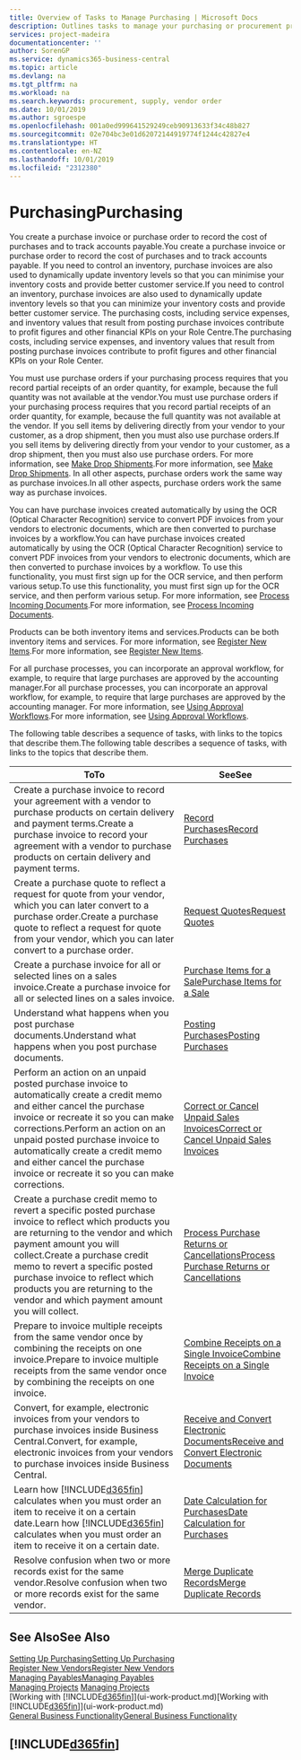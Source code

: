 ```yaml
---
title: Overview of Tasks to Manage Purchasing | Microsoft Docs
description: Outlines tasks to manage your purchasing or procurement processes, including how purchase invoices and purchase orders work.
services: project-madeira
documentationcenter: ''
author: SorenGP
ms.service: dynamics365-business-central
ms.topic: article
ms.devlang: na
ms.tgt_pltfrm: na
ms.workload: na
ms.search.keywords: procurement, supply, vendor order
ms.date: 10/01/2019
ms.author: sgroespe
ms.openlocfilehash: 001a0ed999641529249ceb90913633f34c48b827
ms.sourcegitcommit: 02e704bc3e01d62072144919774f1244c42827e4
ms.translationtype: HT
ms.contentlocale: en-NZ
ms.lasthandoff: 10/01/2019
ms.locfileid: "2312380"
---
```

# <a name="purchasing"></a><span data-ttu-id="e8b2d-103">Purchasing</span><span class="sxs-lookup"><span data-stu-id="e8b2d-103">Purchasing</span></span>
<span data-ttu-id="e8b2d-104">You create a purchase invoice or purchase order to record the cost of purchases and to track accounts payable.</span><span class="sxs-lookup"><span data-stu-id="e8b2d-104">You create a purchase invoice or purchase order to record the cost of purchases and to track accounts payable.</span></span> <span data-ttu-id="e8b2d-105">If you need to control an inventory, purchase invoices are also used to dynamically update inventory levels so that you can minimise your inventory costs and provide better customer service.</span><span class="sxs-lookup"><span data-stu-id="e8b2d-105">If you need to control an inventory, purchase invoices are also used to dynamically update inventory levels so that you can minimize your inventory costs and provide better customer service.</span></span> <span data-ttu-id="e8b2d-106">The purchasing costs, including service expenses, and inventory values that result from posting purchase invoices contribute to profit figures and other financial KPIs on your Role Centre.</span><span class="sxs-lookup"><span data-stu-id="e8b2d-106">The purchasing costs, including service expenses, and inventory values that result from posting purchase invoices contribute to profit figures and other financial KPIs on your Role Center.</span></span>

<span data-ttu-id="e8b2d-107">You must use purchase orders if your purchasing process requires that you record partial receipts of an order quantity, for example, because the full quantity was not available at the vendor.</span><span class="sxs-lookup"><span data-stu-id="e8b2d-107">You must use purchase orders if your purchasing process requires that you record partial receipts of an order quantity, for example, because the full quantity was not available at the vendor.</span></span> <span data-ttu-id="e8b2d-108">If you sell items by delivering directly from your vendor to your customer, as a drop shipment, then you must also use purchase orders.</span><span class="sxs-lookup"><span data-stu-id="e8b2d-108">If you sell items by delivering directly from your vendor to your customer, as a drop shipment, then you must also use purchase orders.</span></span> <span data-ttu-id="e8b2d-109">For more information, see [Make Drop Shipments](sales-how-drop-shipment.md).</span><span class="sxs-lookup"><span data-stu-id="e8b2d-109">For more information, see [Make Drop Shipments](sales-how-drop-shipment.md).</span></span> <span data-ttu-id="e8b2d-110">In all other aspects, purchase orders work the same way as purchase invoices.</span><span class="sxs-lookup"><span data-stu-id="e8b2d-110">In all other aspects, purchase orders work the same way as purchase invoices.</span></span>

<span data-ttu-id="e8b2d-111">You can have purchase invoices created automatically by using the OCR (Optical Character Recognition) service to convert PDF invoices from your vendors to electronic documents, which are then converted to purchase invoices by a workflow.</span><span class="sxs-lookup"><span data-stu-id="e8b2d-111">You can have purchase invoices created automatically by using the OCR (Optical Character Recognition) service to convert PDF invoices from your vendors to electronic documents, which are then converted to purchase invoices by a workflow.</span></span> <span data-ttu-id="e8b2d-112">To use this functionality, you must first sign up for the OCR service, and then perform various setup.</span><span class="sxs-lookup"><span data-stu-id="e8b2d-112">To use this functionality, you must first sign up for the OCR service, and then perform various setup.</span></span> <span data-ttu-id="e8b2d-113">For more information, see [Process Incoming Documents](across-process-income-documents.md).</span><span class="sxs-lookup"><span data-stu-id="e8b2d-113">For more information, see [Process Incoming Documents](across-process-income-documents.md).</span></span>      

<span data-ttu-id="e8b2d-114">Products can be both inventory items and services.</span><span class="sxs-lookup"><span data-stu-id="e8b2d-114">Products can be both inventory items and services.</span></span> <span data-ttu-id="e8b2d-115">For more information, see [Register New Items](inventory-how-register-new-items.md).</span><span class="sxs-lookup"><span data-stu-id="e8b2d-115">For more information, see [Register New Items](inventory-how-register-new-items.md).</span></span>

<span data-ttu-id="e8b2d-116">For all purchase processes, you can incorporate an approval workflow, for example, to require that large purchases are approved by the accounting manager.</span><span class="sxs-lookup"><span data-stu-id="e8b2d-116">For all purchase processes, you can incorporate an approval workflow, for example, to require that large purchases are approved by the accounting manager.</span></span> <span data-ttu-id="e8b2d-117">For more information, see [Using Approval Workflows](across-how-use-approval-workflows.md).</span><span class="sxs-lookup"><span data-stu-id="e8b2d-117">For more information, see [Using Approval Workflows](across-how-use-approval-workflows.md).</span></span>

<span data-ttu-id="e8b2d-118">The following table describes a sequence of tasks, with links to the topics that describe them.</span><span class="sxs-lookup"><span data-stu-id="e8b2d-118">The following table describes a sequence of tasks, with links to the topics that describe them.</span></span>

| <span data-ttu-id="e8b2d-119">To</span><span class="sxs-lookup"><span data-stu-id="e8b2d-119">To</span></span> | <span data-ttu-id="e8b2d-120">See</span><span class="sxs-lookup"><span data-stu-id="e8b2d-120">See</span></span> |
| --- | --- |
| <span data-ttu-id="e8b2d-121">Create a purchase invoice to record your agreement with a vendor to purchase products on certain delivery and payment terms.</span><span class="sxs-lookup"><span data-stu-id="e8b2d-121">Create a purchase invoice to record your agreement with a vendor to purchase products on certain delivery and payment terms.</span></span> |[<span data-ttu-id="e8b2d-122">Record Purchases</span><span class="sxs-lookup"><span data-stu-id="e8b2d-122">Record Purchases</span></span>](purchasing-how-record-purchases.md) |
|<span data-ttu-id="e8b2d-123">Create a purchase quote to reflect a request for quote from your vendor, which you can later convert to a purchase order.</span><span class="sxs-lookup"><span data-stu-id="e8b2d-123">Create a purchase quote to reflect a request for quote from your vendor, which you can later convert to a purchase order.</span></span>|[<span data-ttu-id="e8b2d-124">Request Quotes</span><span class="sxs-lookup"><span data-stu-id="e8b2d-124">Request Quotes</span></span>](purchasing-how-request-quotes.md)|
| <span data-ttu-id="e8b2d-125">Create a purchase invoice for all or selected lines on a sales invoice.</span><span class="sxs-lookup"><span data-stu-id="e8b2d-125">Create a purchase invoice for all or selected lines on a sales invoice.</span></span> |[<span data-ttu-id="e8b2d-126">Purchase Items for a Sale</span><span class="sxs-lookup"><span data-stu-id="e8b2d-126">Purchase Items for a Sale</span></span>](purchasing-how-purchase-products-sale.md) |
|<span data-ttu-id="e8b2d-127">Understand what happens when you post purchase documents.</span><span class="sxs-lookup"><span data-stu-id="e8b2d-127">Understand what happens when you post purchase documents.</span></span>|[<span data-ttu-id="e8b2d-128">Posting Purchases</span><span class="sxs-lookup"><span data-stu-id="e8b2d-128">Posting Purchases</span></span>](ui-post-purchases.md)|
| <span data-ttu-id="e8b2d-129">Perform an action on an unpaid posted purchase invoice to automatically create a credit memo and either cancel the purchase invoice or recreate it so you can make corrections.</span><span class="sxs-lookup"><span data-stu-id="e8b2d-129">Perform an action on an unpaid posted purchase invoice to automatically create a credit memo and either cancel the purchase invoice or recreate it so you can make corrections.</span></span> |[<span data-ttu-id="e8b2d-130">Correct or Cancel Unpaid Sales Invoices</span><span class="sxs-lookup"><span data-stu-id="e8b2d-130">Correct or Cancel Unpaid Sales Invoices</span></span>](purchasing-how-correct-cancel-unpaid-purchase-invoices.md) |
| <span data-ttu-id="e8b2d-131">Create a purchase credit memo to revert a specific posted purchase invoice to reflect which products you are returning to the vendor and which payment amount you will collect.</span><span class="sxs-lookup"><span data-stu-id="e8b2d-131">Create a purchase credit memo to revert a specific posted purchase invoice to reflect which products you are returning to the vendor and which payment amount you will collect.</span></span> |[<span data-ttu-id="e8b2d-132">Process Purchase Returns or Cancellations</span><span class="sxs-lookup"><span data-stu-id="e8b2d-132">Process Purchase Returns or Cancellations</span></span>](purchasing-how-register-new-vendors.md) |
|<span data-ttu-id="e8b2d-133">Prepare to invoice multiple receipts from the same vendor once by combining the receipts on one invoice.</span><span class="sxs-lookup"><span data-stu-id="e8b2d-133">Prepare to invoice multiple receipts from the same vendor once by combining the receipts on one invoice.</span></span>|[<span data-ttu-id="e8b2d-134">Combine Receipts on a Single Invoice</span><span class="sxs-lookup"><span data-stu-id="e8b2d-134">Combine Receipts on a Single Invoice</span></span>](purchasing-how-to-combine-receipts.md)|
|<span data-ttu-id="e8b2d-135">Convert, for example, electronic invoices from your vendors to purchase invoices inside Business Central.</span><span class="sxs-lookup"><span data-stu-id="e8b2d-135">Convert, for example, electronic invoices from your vendors to purchase invoices inside Business Central.</span></span>|[<span data-ttu-id="e8b2d-136">Receive and Convert Electronic Documents</span><span class="sxs-lookup"><span data-stu-id="e8b2d-136">Receive and Convert Electronic Documents</span></span>](purchasing-how-to-receive-and-convert-electronic-documents.md)|
| <span data-ttu-id="e8b2d-137">Learn how [!INCLUDE[d365fin](includes/d365fin_md.md)] calculates when you must order an item to receive it on a certain date.</span><span class="sxs-lookup"><span data-stu-id="e8b2d-137">Learn how [!INCLUDE[d365fin](includes/d365fin_md.md)] calculates when you must order an item to receive it on a certain date.</span></span>|[<span data-ttu-id="e8b2d-138">Date Calculation for Purchases</span><span class="sxs-lookup"><span data-stu-id="e8b2d-138">Date Calculation for Purchases</span></span>](purchasing-date-calculation-for-purchases.md)|
|<span data-ttu-id="e8b2d-139">Resolve confusion when two or more records exist for the same vendor.</span><span class="sxs-lookup"><span data-stu-id="e8b2d-139">Resolve confusion when two or more records exist for the same vendor.</span></span>|[<span data-ttu-id="e8b2d-140">Merge Duplicate Records</span><span class="sxs-lookup"><span data-stu-id="e8b2d-140">Merge Duplicate Records</span></span>](sales-how-merge-duplicate-records.md)|

## <a name="see-also"></a><span data-ttu-id="e8b2d-141">See Also</span><span class="sxs-lookup"><span data-stu-id="e8b2d-141">See Also</span></span>
[<span data-ttu-id="e8b2d-142">Setting Up Purchasing</span><span class="sxs-lookup"><span data-stu-id="e8b2d-142">Setting Up Purchasing</span></span>](purchasing-setup-purchasing.md)  
[<span data-ttu-id="e8b2d-143">Register New Vendors</span><span class="sxs-lookup"><span data-stu-id="e8b2d-143">Register New Vendors</span></span>](purchasing-how-register-new-vendors.md)  
[<span data-ttu-id="e8b2d-144">Managing Payables</span><span class="sxs-lookup"><span data-stu-id="e8b2d-144">Managing Payables</span></span>](payables-manage-payables.md)  
<span data-ttu-id="e8b2d-145">[Managing Projects](projects-manage-projects.md)  </span><span class="sxs-lookup"><span data-stu-id="e8b2d-145">[Managing Projects](projects-manage-projects.md)  </span></span>  
<span data-ttu-id="e8b2d-146">[Working with [!INCLUDE[d365fin](includes/d365fin_md.md)]](ui-work-product.md)</span><span class="sxs-lookup"><span data-stu-id="e8b2d-146">[Working with [!INCLUDE[d365fin](includes/d365fin_md.md)]](ui-work-product.md)</span></span>  
[<span data-ttu-id="e8b2d-147">General Business Functionality</span><span class="sxs-lookup"><span data-stu-id="e8b2d-147">General Business Functionality</span></span>](ui-across-business-areas.md)

## [!INCLUDE[d365fin](includes/free_trial_md.md)]  
